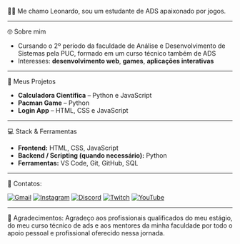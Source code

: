 🐱‍👤 Me chamo Leonardo, sou um estudante de ADS apaixonado por jogos.

---

🤓 Sobre mim
- Cursando o 2º período da faculdade de Análise e Desenvolvimento de Sistemas pela PUC, formado em um curso técnico também de ADS  
- Interesses: **desenvolvimento web**, **games**, **aplicações interativas**  

---

📓 Meus Projetos
- **Calculadora Científica** – Python e JavaScript  
- **Pacman Game** – Python  
- **Login App** – HTML, CSS e JavaScript  

---

💻 Stack & Ferramentas
- **Frontend:** HTML, CSS, JavaScript  
- **Backend / Scripting (quando necessário):** Python  
- **Ferramentas:** VS Code, Git, GitHub, SQL

---

📱 Contatos:

[![Gmail](https://img.shields.io/badge/-Gmail-D14836?style=for-the-badge&logo=gmail&logoColor=white)](mailto:danileo.anselmo@gmail.com)
[![Instagram](https://img.shields.io/badge/-Instagram-E4405F?style=for-the-badge&logo=instagram&logoColor=white)](https://www.instagram.com/leo_kklj)
[![Discord](https://img.shields.io/badge/-Discord-5865F2?style=for-the-badge&logo=discord&logoColor=white)](https://discord.gg/kayn_sz)
[![Twitch](https://img.shields.io/badge/-Twitch-9146FF?style=for-the-badge&logo=twitch&logoColor=white)](https://www.twitch.tv/kaynsz22)
[![YouTube](https://img.shields.io/badge/-YouTube-FF0000?style=for-the-badge&logo=youtube&logoColor=white)](https://www.youtube.com/c/kaynsz22)

---

📣 Agradecimentos:
Agradeço aos profissionais qualificados do meu estágio, do meu curso técnico de ads e aos mentores da minha faculdade por todo o apoio pessoal e profissional oferecido nessa jornada.
